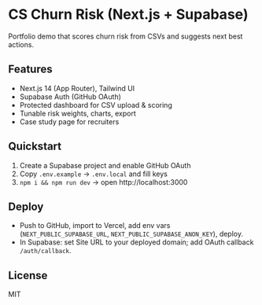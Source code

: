 # CS Churn Risk (Next.js + Supabase)

Portfolio demo that scores churn risk from CSVs and suggests next best actions.

## Features
- Next.js 14 (App Router), Tailwind UI
- Supabase Auth (GitHub OAuth)
- Protected dashboard for CSV upload & scoring
- Tunable risk weights, charts, export
- Case study page for recruiters

## Quickstart
1. Create a Supabase project and enable GitHub OAuth
2. Copy `.env.example` -> `.env.local` and fill keys
3. `npm i && npm run dev` -> open http://localhost:3000

## Deploy
- Push to GitHub, import to Vercel, add env vars (`NEXT_PUBLIC_SUPABASE_URL`, `NEXT_PUBLIC_SUPABASE_ANON_KEY`), deploy.
- In Supabase: set Site URL to your deployed domain; add OAuth callback `/auth/callback`.

## License
MIT